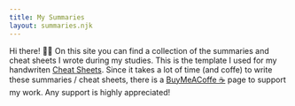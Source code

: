 ```yaml
---
title: My Summaries
layout: summaries.njk
---
```


Hi there! 👋🏼 On this site you can find a collection of the summaries and cheat sheets I wrote during my studies. This is the template I used for my handwriten <a href="../uploads/CheatSheet-Template.pdf"> Cheat Sheets</a>. Since it takes a lot of time (and coffe) to write these summaries / cheat sheets, there is a <a class="buymeacoffee" href="https://www.buymeacoffee.com/9dqc69qgmyE"> BuyMeACoffe ☕️</a> page to support my work. Any support is highly appreciated!